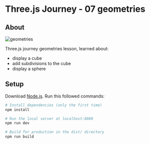 # Three.js Journey - 07 geometries

## About

![geometries](https://user-images.githubusercontent.com/62032328/228708376-e4c70e49-6b39-4825-865f-d58dd77628d3.gif)

Three.js journey geometries lesson, learned about:
- display a cube
- add subdivisions to the cube
- display a sphere


## Setup
Download [Node.js](https://nodejs.org/en/download/).
Run this followed commands:

``` bash
# Install dependencies (only the first time)
npm install

# Run the local server at localhost:8080
npm run dev

# Build for production in the dist/ directory
npm run build
```
